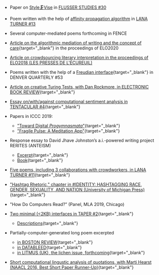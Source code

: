 
* Paper on [Style🗜Vise](https://github.com/kbooten/stylevise) in [FLUSSER STUDIES \#30](https://www.flusserstudies.net/person/kyle-booten)
 
* Poem written with the help of [affinity propagation algorithm](https://stats.stackexchange.com/questions/123060/clustering-a-long-list-of-strings-words-into-similarity-groups/158090#158090) in [LANA TURNER \#13](http://www.lanaturnerjournal.com/product-p/lt13-p.htm)

* Several computer-mediated poems forthcoming in FENCE

* [Article on the algorithmic mediation of writing and the concept of care](https://stars.library.ucf.edu/elo2020/asynchronous/proceedingspapers/11/){target="_blank"} in the proceedings of ELO2020

* [Article on crowdsourcing literary interpretation in the proceedings of ELO2018 (LES PRESSES DE L'ÉCUREUIL)](http://nt2.uqam.ca/sites/nt2.uqam.ca/files/fichiers/page/attention_a_la_marche_mind_the_gap_dirige_par_-_edited_by_bertrand_gervais_sophie_marcotte.pdf#page=422)

<!-- * [Brief talk on poetic HCI, with Katy Gero, at DH2020](https://dh2020.adho.org/wp-content/uploads/2020/07/640_PoetryMachinesEmpoweringCreativeWriterstoDesignDHTools.html){target="_blank"} -->



* Poems written with the help of a [Freudian interface](https://taper.badquar.to/2/parapraxis_mirror.html){target="_blank"} in DENVER QUARTERLY \#53

<!-- * Conference presentation on Flusser, computer-mediated writing, and [Style🗜Vise](https://github.com/kbooten/stylevise){target="_blank"}, FLUSSER AND HIS LANGUAGES, VILÉM FLUSSER ARCHIVE, June 2020. -->

* [Article on creative Turing Tests, with Dan Rockmore, in ELECTRONIC BOOK REVIEW](https://electronicbookreview.com/essay/the-anxiety-of-imitation-on-the-boringness-of-creative-turing-tests/){target="_blank"}

* [Essay on/with/against computational sentiment analysis in
TENTACULAR \#4](https://www.tentacularmag.com/issue-4a/kyle-booten){target="_blank"}

* Papers in ICCC 2019:
    * ["Toward Digital *Progymnasmata*"](http://computationalcreativity.net/iccc2019/assets/iccc_proceedings_2019.pdf#page=15){target="_blank"}
    * ["Fragile Pulse: A Meditation App"](http://computationalcreativity.net/iccc2019/assets/iccc_proceedings_2019.pdf#page=368){target="_blank"}
  
* Response essay to David Jhave Johnston’s
a.i.-powered writing project RERITES (ANTEISM)
    * [Excerpt](resources/reritespaper.pdf){target="_blank"}
    * [Book](https://www.anteism.com/shop/rerites-raw-output-responses-david-jhave-johnston){target="_blank"}
  
* [Five poems, including 3 collaborations with crowdworkers, in LANA TURNER \#11](http://www.lanaturnerjournal.com/v/vspfiles/downloadables/Lana_Turner_No_11.pdf#page=242){target="_blank"}

* ["Hashtag Rhetoric," chapter in \#IDENTITY: HASHTAGGING RACE, GENDER, SEXUALITY, AND
NATION (University of Michigan
Press)](https://www.fulcrum.org/epubs/zp38wf11f?locale=en#/OEBPS/DeKosnik-0021.xhtml%23ch11){target="_blank"}
  
* "How Do Computers Read?" (Panel, MLA 2019, Chicago)
  
* [Two minimal (&lt;2KB) interfaces in TAPER
\#2](http://taper.badquar.to/2/){target="_blank"}
    * [Descriptions](resources/taper2expl.txt){target="_blank"}
  
* Partially-computer-generated long poem excerpted
    - [in BOSTON REVIEW](https://store.bostonreview.net/media/1621.pdf){target="_blank"}
    - [in DATABLEED](https://www.datableedzine.com/kyle-booten-issue-11){target="_blank"}
    - [in LITMUS (UK), the lichen issue, forthcoming](https://www.litmuspublishing.co.uk/Submissions){target="_blank"}
  
* [Short computational lingustic analysis of quotations, with Marti Hearst (NAACL 2016, Best Short Paper Runner-Up)](https://www.aclweb.org/anthology/N16-1134.pdf){target="_blank"}
  

<!-- * [Two small
poems, one with autocompletions (WESTERN HUMANITIES REVIEW)](http://www.westernhumanitiesreview.com/summer17/kyle-booten/){target="_blank"} -->

<!-- * [Partially computer-generated
verse](https://kylebooten.files.wordpress.com/2018/07/kbooten_what_nature_final.pdf "kbooten_what_nature_final")
in [BOSTON
REVIEW](https://store.bostonreview.net/backissues/what-nature), and more
in [DATABLEED](https://www.datableedzine.com/kyle-booten-issue-11). -->

<!-- * [A psychotechnological poetry
workshop](https://medium.com/the-operating-system/10-tries-100-poems-take-1-field-notes-psychotechnologies-of-care-algorithms-of-attention-db48f6a3043d)
(with Alex Juhasz)

* [Two
poems, one computer-generated](https://poorclaudia.org/online/kyle-booten-two-poems.html)(POOR
CLAUDIA)

* [A traversal of Google
Maps](https://kylebooten.files.wordpress.com/2017/01/laminations_fence.pdf)([FENCE
\#32](https://reader.exacteditions.com/issues/62336/spread/1)) -->


<!-- 
* [Metaphor and word
vectors](https://kylebooten.files.wordpress.com/2017/01/clfl2016_draft_proceedings.pdf)
(NAACL 2016, Comp. Linguistics for Literature Workshop)

* [Neurotic neural
networks](https://kylebooten.files.wordpress.com/2017/01/trueapothecary_minimal.pdf)
(presented at ELO 2016, Victoria, BC)

* [JUST](http://justzine.com/) (a “[Brutalist
website](http://brutalistwebsites.com/justzine.com_2/)“) -->
